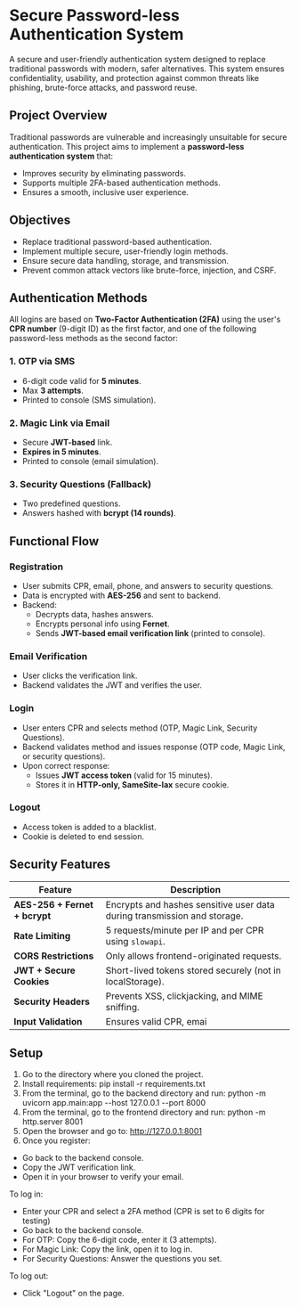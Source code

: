 # Secure Password-less Authentication System

A secure and user-friendly authentication system designed to replace traditional passwords with modern, safer alternatives. This system ensures confidentiality, usability, and protection against common threats like phishing, brute-force attacks, and password reuse.


## Project Overview

Traditional passwords are vulnerable and increasingly unsuitable for secure authentication. This project aims to implement a **password-less authentication system** that:
- Improves security by eliminating passwords.
- Supports multiple 2FA-based authentication methods.
- Ensures a smooth, inclusive user experience.


## Objectives

- Replace traditional password-based authentication.
- Implement multiple secure, user-friendly login methods.
- Ensure secure data handling, storage, and transmission.
- Prevent common attack vectors like brute-force, injection, and CSRF.


## Authentication Methods

All logins are based on **Two-Factor Authentication (2FA)** using the user's **CPR number** (9-digit ID) as the first factor, and one of the following password-less methods as the second factor:

### 1. OTP via SMS
- 6-digit code valid for **5 minutes**.
- Max **3 attempts**.
- Printed to console (SMS simulation).

### 2. Magic Link via Email
- Secure **JWT-based** link.
- **Expires in 5 minutes**.
- Printed to console (email simulation).

### 3. Security Questions (Fallback)
- Two predefined questions.
- Answers hashed with **bcrypt (14 rounds)**.


## Functional Flow

### Registration
- User submits CPR, email, phone, and answers to security questions.
- Data is encrypted with **AES-256** and sent to backend.
- Backend:
  - Decrypts data, hashes answers.
  - Encrypts personal info using **Fernet**.
  - Sends **JWT-based email verification link** (printed to console).

### Email Verification
- User clicks the verification link.
- Backend validates the JWT and verifies the user.

### Login
- User enters CPR and selects method (OTP, Magic Link, Security Questions).
- Backend validates method and issues response (OTP code, Magic Link, or security questions).
- Upon correct response:
  - Issues **JWT access token** (valid for 15 minutes).
  - Stores it in **HTTP-only, SameSite-lax** secure cookie.

### Logout
- Access token is added to a blacklist.
- Cookie is deleted to end session.


## Security Features

| Feature | Description |
|--------|-------------|
| **AES-256 + Fernet + bcrypt** | Encrypts and hashes sensitive user data during transmission and storage. |
| **Rate Limiting** | 5 requests/minute per IP and per CPR using `slowapi`. |
| **CORS Restrictions** | Only allows frontend-originated requests. |
| **JWT + Secure Cookies** | Short-lived tokens stored securely (not in localStorage). |
| **Security Headers** | Prevents XSS, clickjacking, and MIME sniffing. |
| **Input Validation** | Ensures valid CPR, emai


## Setup
1. Go to the directory where you cloned the project.
2. Install requirements: pip install -r requirements.txt
3. From the terminal, go to the backend directory and run: python -m uvicorn app.main:app --host 127.0.0.1 --port 8000
4. From the terminal, go to the frontend directory and run: python -m http.server 8001
5. Open the browser and go to: http://127.0.0.1:8001
6. Once you register:
  - Go back to the backend console.
  - Copy the JWT verification link.
  - Open it in your browser to verify your email.
    
To log in:
  - Enter your CPR and select a 2FA method (CPR is set to 6 digits for testing)
  - Go back to the backend console.
  - For OTP: Copy the 6-digit code, enter it (3 attempts).
  - For Magic Link: Copy the link, open it to log in.
  - For Security Questions: Answer the questions you set.

To log out:
- Click "Logout" on the page.

